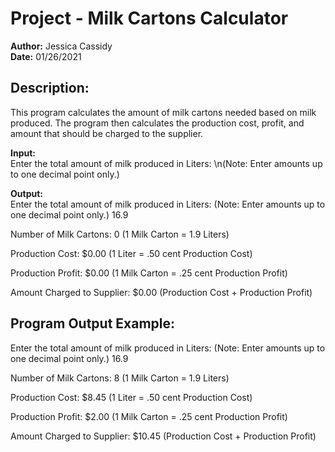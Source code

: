 # Project - Milk Cartons Calculator
**Author:**     Jessica Cassidy\
**Date:**       01/26/2021

## Description: 
This program calculates the amount of milk cartons needed based on milk produced. The program then calculates the production cost, profit, and amount that should be charged to the supplier. 

**Input:**\
Enter the total amount of milk produced in Liters: \n(Note: Enter amounts up to one decimal point only.)

**Output:**\
Enter the total amount of milk produced in Liters: 
(Note: Enter amounts up to one decimal point only.)
16.9

Number of Milk Cartons: 0
(1 Milk Carton = 1.9 Liters)

Production Cost: $0.00
(1 Liter = .50 cent Production Cost)

Production Profit: $0.00
(1 Milk Carton = .25 cent Production Profit)

Amount Charged to Supplier: $0.00
(Production Cost + Production Profit)

## Program Output Example:
Enter the total amount of milk produced in Liters: 
(Note: Enter amounts up to one decimal point only.)
16.9

Number of Milk Cartons: 8
(1 Milk Carton = 1.9 Liters)

Production Cost: $8.45
(1 Liter = .50 cent Production Cost)

Production Profit: $2.00
(1 Milk Carton = .25 cent Production Profit)

Amount Charged to Supplier: $10.45
(Production Cost + Production Profit)